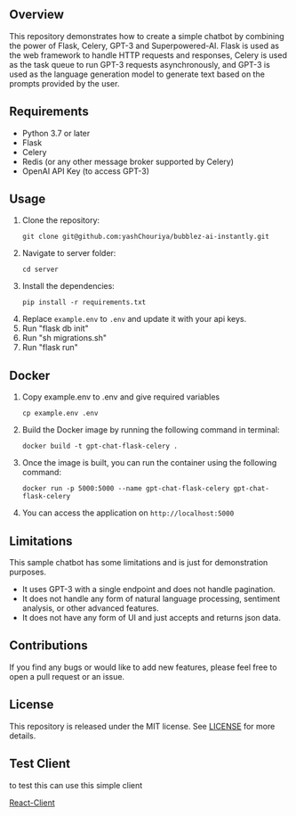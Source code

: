 ## Overview

This repository demonstrates how to create a simple chatbot by combining the power of Flask, Celery, GPT-3 and Superpowered-AI. Flask is used as the web framework to handle HTTP requests and responses, Celery is used as the task queue to run GPT-3 requests asynchronously, and GPT-3 is used as the language generation model to generate text based on the prompts provided by the user.

## Requirements

- Python 3.7 or later
- Flask
- Celery
- Redis (or any other message broker supported by Celery)
- OpenAI API Key (to access GPT-3)

## Usage

1. Clone the repository:
   ```
   git clone git@github.com:yashChouriya/bubblez-ai-instantly.git
   ```
2. Navigate to server folder:
   ```
   cd server
   ```
3. Install the dependencies:
   ```
   pip install -r requirements.txt
   ```
4. Replace `example.env` to `.env` and update it with your api keys.
5. Run "flask db init"
6. Run "sh migrations.sh"
7. Run "flask run"

## Docker

1. Copy example.env to .env and give required variables
   ```
   cp example.env .env
   ```
2. Build the Docker image by running the following command in terminal:
   ```
   docker build -t gpt-chat-flask-celery .
   ```
3. Once the image is built, you can run the container using the following command:
   ```
   docker run -p 5000:5000 --name gpt-chat-flask-celery gpt-chat-flask-celery
   ```
4. You can access the application on `http://localhost:5000`

## Limitations

This sample chatbot has some limitations and is just for demonstration purposes.

- It uses GPT-3 with a single endpoint and does not handle pagination.
- It does not handle any form of natural language processing, sentiment analysis, or other advanced features.
- It does not have any form of UI and just accepts and returns json data.

## Contributions

If you find any bugs or would like to add new features, please feel free to open a pull request or an issue.

## License

This repository is released under the MIT license. See [LICENSE](https://github.com/shamspias/chat-gpt-celery-flask/blob/main/LICENSE.md) for more details.

## Test Client

to test this can use this simple client

[React-Client](https://github.com/shamspias/chat-gpt-react-client)
